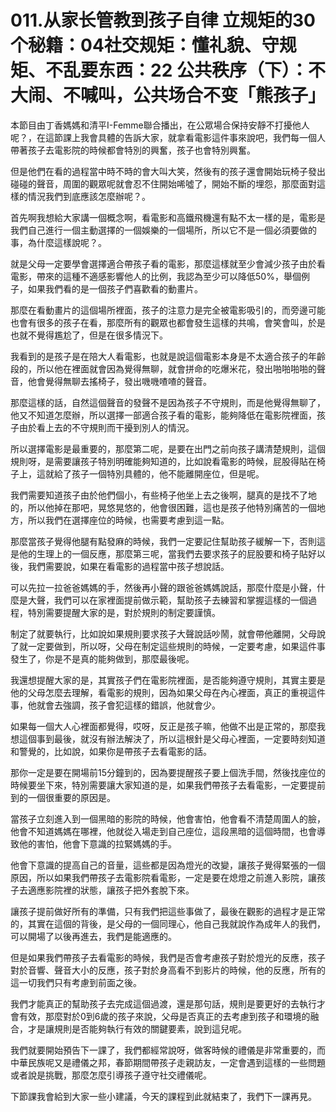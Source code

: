 # 011.从家长管教到孩子自律 立规矩的30个秘籍：04社交规矩：懂礼貌、守规矩、不乱要东西：22 公共秩序（下）：不大闹、不喊叫，公共场合不变「熊孩子」

本節目由丁香媽媽和清平I-Femme聯合播出，在公眾場合保持安靜不打擾他人呢？，在這節課上我會具體的告訴大家，就拿看電影這件事來說吧，我們每一個人帶著孩子去電影院的時候都會特別的興奮，孩子也會特別興奮。

但是他們在看的過程當中時不時的會大叫大笑，然後有的孩子還會開始玩椅子發出碰碰的聲音，周圍的觀眾呢就會忍不住開始唏噓了，開始不斷的埋怨，那麼面對這樣的情況我們到底應該怎麼辦呢？。

首先啊我想給大家講一個概念啊，看電影和高鐵飛機還有點不太一樣的是，電影是我們自己進行一個主動選擇的一個娛樂的一個場所，所以它不是一個必須要做的事，為什麼這樣說呢？。

就是父母一定要學會選擇適合帶孩子看的電影，那麼這樣就至少會減少孩子由於看電影，帶來的這種不適感影響他人的比例，我認為至少可以降低50%，舉個例子，如果我們看的是一個孩子們喜歡看的動畫片。

那麼在看動畫片的這個場所裡面，孩子的注意力是完全被電影吸引的，而旁邊可能也會有很多的孩子在看，那麼所有的觀眾也都會發生這樣的共鳴，會笑會叫，於是也就不覺得尷尬了，但是在很多情況下。

我看到的是孩子是在陪大人看電影，也就是說這個電影本身是不太適合孩子的年齡段的，所以他在裡面就會因為覺得無聊，就會拼命的吃爆米花，發出啪啪啪啪的聲音，他會覺得無聊去搖椅子，發出嘰嘰喳喳的聲音。

那麼這樣的話，自然這個聲音的發聲不是因為孩子不守規則，而是他覺得無聊了，他又不知道怎麼辦，所以選擇一部適合孩子看的電影，能夠降低在電影院裡面，孩子由於看上去的不守規則而干擾到別人的情況。

所以選擇電影是最重要的，那麼第二呢，是要在出門之前向孩子講清楚規則，這個規則呀，是需要讓孩子特別明確能夠知道的，比如說看電影的時候，屁股得貼在椅子上，這就給了孩子一個特別具體的，他不能離開座位，但是呢。

我們需要知道孩子由於他們個小，有些椅子他坐上去之後啊，腿真的是找不了地的，所以他掉在那吧，晃悠晃悠的，他會很困難，這也是孩子他特別痛苦的一個地方，所以我們在選擇座位的時候，也需要考慮到這一點。

那麼當孩子覺得他腿有點發麻的時候，我們一定要記住幫助孩子緩解一下，否則這是他的生理上的一個反應，那麼第三呢，當我們去要求孩子的屁股要和椅子貼好以後，我們需要說，如果在看電影的過程當中孩子想說話。

可以先拉一拉爸爸媽媽的手，然後再小聲的跟爸爸媽媽說話，那麼什麼是小聲，什麼是大聲，我們可以在家裡面提前做示範，幫助孩子去練習和掌握這樣的一個過程，特別需要提醒大家的是，對於規則的制定要謹慎。

制定了就要執行，比如說如果規則要求孩子大聲說話吵鬧，就會帶他離開，父母說了就一定要做到，所以呀，父母在制定這些規則的時候，一定要考慮，如果這件事發生了，你是不是真的能夠做到，那麼最後呢。

我還想提醒大家的是，其實孩子們在電影院裡面，是否能夠遵守規則，其實主要是他的父母怎麼去理解，看電影的規則，因為如果父母在內心裡面，真正的重視這件事，他就會去強調，孩子會犯這樣的錯誤，他就會少。

如果每一個大人心裡面都覺得，哎呀，反正是孩子嘛，他做不出是正常的，那麼我想這個事到最後，就沒有辦法解決了，所以這根針是父母心裡面，一定要時刻知道和警覺的，比如說，如果你是帶孩子去看電影的話。

那你一定是要在開場前15分鐘到的，因為要提醒孩子要上個洗手間，然後找座位的時候要坐下來，特別需要讓大家知道的是，如果我們帶孩子去看電影，一定要提前到的一個很重要的原因是。

當孩子立刻進入到一個黑暗的影院的時候，他會害怕，他會看不清楚周圍人的臉，他會不知道媽媽在哪裡，他就從入場走到自己座位，這段黑暗的這個時間，也會導致他的害怕，他會下意識的拉緊媽媽的手。

他會下意識的提高自己的音量，這些都是因為燈光的改變，讓孩子覺得緊張的一個原因，所以如果我們帶孩子去電影院看電影，一定是要在熄燈之前進入影院，讓孩子去適應影院裡的狀態，讓孩子把外套脫下來。

讓孩子提前做好所有的準備，只有我們把這些事做了，最後在觀影的過程才是正常的，其實在這個的背後，是父母的一個同理心，他自己我就說作為成年人的我們，可以開場了以後再進去，我們是能適應的。

但是如果我們帶孩子去看電影的時候，我們是否會考慮孩子對於燈光的反應，孩子對於音響、聲音大小的反應，孩子對於身高看不到影片的時候，他的反應，所有的這一切我們只有考慮到前面之後。

我們才能真正的幫助孩子去完成這個過渡，還是那句話，規則是要更好的去執行才會有效，那麼對於0到6歲的孩子來說，父母是否真正的去考慮到孩子和環境的融合，才是讓規則是否能夠執行有效的關鍵要素，說到這兒呢。

我們就要開始預告下一課了，我們都經常說呀，做客時候的禮儀是非常重要的，而中華民族呢又是禮儀之邦，春節期間帶孩子走親訪友，一定會遇到這樣的一些問題或者說是挑戰，那麼怎麼引導孩子遵守社交禮儀呢。

下節課我會給到大家一些小建議，今天的課程到此就結束了，我們下一課再見。